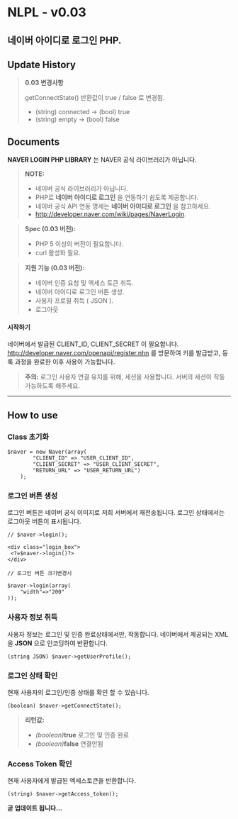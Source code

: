 NLPL  - v0.03
=====================


**네이버 아이디로 로그인 PHP**.
----------


Update History
---------
> **0.03 변경사항**
> 
> getConnectState() 반환값이 true / false 로 변경됨.
> - (string) connected -> (bool) true
> - (string) empty -> (bool) false


Documents
---------

**NAVER LOGIN PHP LIBRARY** 는 NAVER 공식 라이브러리가 아닙니다.

> **NOTE:**
> 
> - 네이버 공식 라이브러리가 아닙니다.
> - PHP로 **네이버 아이디로 로그인** 을 연동하기 쉽도록 제공합니다.
> - 네이버 공식 API 연동 명세는  **네이버 아이디로 로그인** 을 참고하세요.
> - <i class="icon-share"></i> http://developer.naver.com/wiki/pages/NaverLogin.






> **Spec (0.03 버전):**
> 
> - PHP 5 이상의 버전이 필요합니다.
> - curl 활성화 필요.


> **지원 기능 (0.03 버전):**
> 
> - 네이버 인증 요청 및 엑세스 토큰 취득.
> - 네이버 아이디로 로그인 버튼 생성.
> - 사용자 프로필 취득 ( JSON ).
> - 로그아웃



#### <i class="icon-file"></i> 시작하기

네이버에서 발급된 CLIENT_ID, CLIENT_SECRET 이 필요합니다. http://developer.naver.com/openapi/register.nhn 를 방문하여 키를 발급받고, 등록 과정을 완료한 이후 사용이 가능합니다.

> **주의:** 로그인 사용자 연결 유지를 위해, 세션을 사용합니다. 서버의 세션이 작동 가능하도록 해주세요.


----------


How to use
---------------

### Class 초기화


```
$naver = new Naver(array(
		"CLIENT_ID" => "USER_CLIENT_ID",
		"CLIENT_SECRET" => "USER_CLIENT_SECRET",
		"RETURN_URL" => "USER_RETURN_URL")
	);
```


### 로그인 버튼 생성

로그인 버튼은 네이버 공식 이미지로 저희 서버에서 재전송됩니다. 로그인 상태에서는 로그아웃 버튼이 표시됩니다.
```
// $naver->login();

<div class="login_box">
 <?=$naver->login()?>
</div>
```

```
// 로그인 버튼 크기변경시 

$naver->login(array(
	"width"=>"200"
));

```


### 사용자 정보 취득

사용자 정보는 로그인 및 인증 완료상태에서만, 작동합니다.
네이버에서 제공되는 XML 을  **JSON** 으로 인코딩하여 반환합니다.

```
(string JSON) $naver->getUserProfile();
```




### 로그인 상태 확인

현재 사용자의 로그인/인증 상태를 확인 할 수 있습니다.

```
(boolean) $naver->getConnectState();
```

> **리턴값:**
> 
> - <i>(boolean)</i>**true** 로그인 및 인증 완료
> - <i>(boolean)</i>**false** 연결안됨




### Access Token 확인

현재 사용자에게 발급된 엑세스토큰을 반환합니다.

```
(string) $naver->getAccess_token();
```




**곧 업데이트 됩니다...** 
